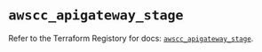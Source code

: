 # `awscc_apigateway_stage`

Refer to the Terraform Registory for docs: [`awscc_apigateway_stage`](https://registry.terraform.io/providers/hashicorp/awscc/0.70.0/docs/resources/apigateway_stage).
